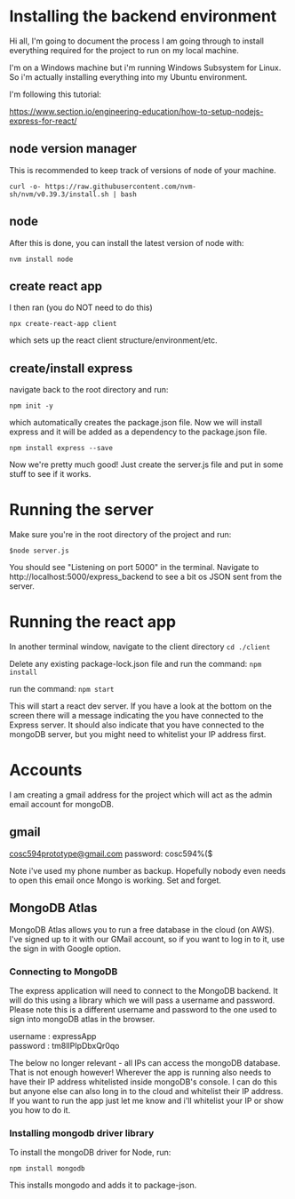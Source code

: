 # Installing the backend environment
Hi all, I'm going to document the process I am going through to install everything required for the project to 
run on my local machine. 

I'm on a Windows machine but i'm running Windows Subsystem for Linux. So i'm actually installing
everything into my Ubuntu environment.

I'm following this tutorial:

https://www.section.io/engineering-education/how-to-setup-nodejs-express-for-react/

## node version manager
This is recommended to keep track of versions of node of your machine. 

    curl -o- https://raw.githubusercontent.com/nvm-sh/nvm/v0.39.3/install.sh | bash

## node

After this is done, you can install the latest version of node with:

    nvm install node

## create react app

I then ran (you do NOT need to do this)

    npx create-react-app client

which sets up the react client structure/environment/etc.

## create/install express 

navigate back to the root directory and run:

    npm init -y

which automatically creates the package.json file.
Now we will install express and it will be added as a dependency to the package.json file.

    npm install express --save

Now we're pretty much good!
Just create the server.js file and put in some stuff to see if it works.

# Running the server
Make sure you're in the root directory of the project and run:

    $node server.js

You should see "Listening on port 5000" in the terminal. 
Navigate to http://localhost:5000/express_backend to see a bit os JSON sent from the server.

# Running the react app
In another terminal window, navigate to the client directory
    `cd ./client`

Delete any existing package-lock.json file and run the command:
    `npm install`

run the command: 
    `npm start`

This will start a react dev server. If you have a look at the bottom on the screen there will a message indicating the you have connected to the Express server.
It should also indicate that you have connected to the mongoDB server, but you might need to whitelist your IP address first.

# Accounts 

I am creating a gmail address for the project which will act as the admin email account for mongoDB.

## gmail

cosc594prototype@gmail.com
password: cosc594%($

Note i've used my phone number as backup. Hopefully nobody even needs to open this email once Mongo is working. Set and forget.

## MongoDB Atlas
MongoDB Atlas allows you to run a free database in the cloud (on AWS). I've signed up to it with our GMail account, so if you want to log in to it, use the sign in with Google option.

### Connecting to MongoDB
The express application will need to connect to the MongoDB backend. 
It will do this using a library which we will pass a username and password. 
Please note this is a different username and password to the one used to sign into mongoDB atlas in the browser. 

username : expressApp  
password : tm8lIPIpDbxQr0qo

The below no longer relevant - all IPs can access the mongoDB database.
That is not enough however!
Wherever the app is running also needs to have their IP address whitelisted inside mongoDB's console. I can do this but anyone else can also long in to the cloud and whitelist their IP address. If you want to run the app just let me know and i'll whitelist your IP or show you how to do it. 

### Installing mongodb driver library
To install the mongoDB driver for Node, run:

    npm install mongodb

This installs mongodo and adds it to package-json.

